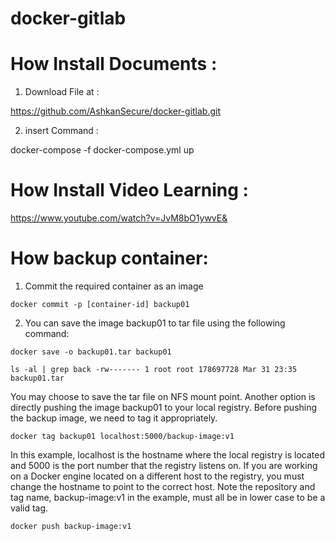 # docker-gitlab

# How Install Documents :

1. Download File at :

https://github.com/AshkanSecure/docker-gitlab.git

2. insert Command :

docker-compose -f docker-compose.yml up


# How Install Video Learning :

https://www.youtube.com/watch?v=JvM8bO1ywvE&


# **How backup container:**

1. Commit the required container as an image

`docker commit -p [container-id] backup01`


2. You can save the image backup01 to tar file using the following command:


`docker save -o backup01.tar backup01`

`ls -al | grep back
-rw------- 1 root root 178697728 Mar 31 23:35 backup01.tar`

You may choose to save the tar file on NFS mount point. Another option is directly pushing the image backup01 to your local registry. Before pushing the backup image, we need to tag it appropriately.


`docker tag backup01 localhost:5000/backup-image:v1`

In this example, localhost is the hostname where the local registry is located and 5000 is the port number that the registry listens on. If you are working on a Docker engine located on a different host to the registry, you must change the hostname to point to the correct host. Note the repository and tag name, backup-image:v1 in the example, must all be in lower case to be a valid tag.

`docker push backup-image:v1`
